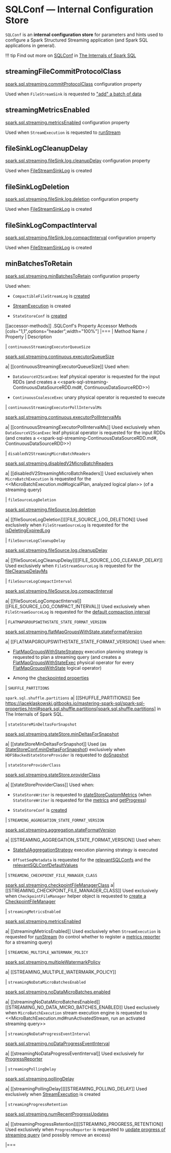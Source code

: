 # SQLConf &mdash; Internal Configuration Store

`SQLConf` is an **internal configuration store** for parameters and hints used to configure a Spark Structured Streaming application (and Spark SQL applications in general).

!!! tip
    Find out more on [SQLConf](https://jaceklaskowski.github.io/mastering-spark-sql-book/SQLConf/) in [The Internals of Spark SQL](https://jaceklaskowski.github.io/mastering-spark-sql-book)

## <span id="streamingFileCommitProtocolClass"><span id="STREAMING_FILE_COMMIT_PROTOCOL_CLASS"> streamingFileCommitProtocolClass

[spark.sql.streaming.commitProtocolClass](configuration-properties.md#spark.sql.streaming.commitProtocolClass) configuration property

Used when `FileStreamSink` is requested to ["add" a batch of data](datasources/file/FileStreamSink.md#addBatch)

## <span id="streamingMetricsEnabled"><span id="STREAMING_METRICS_ENABLED"> streamingMetricsEnabled

[spark.sql.streaming.metricsEnabled](configuration-properties.md#spark.sql.streaming.metricsEnabled) configuration property

Used when `StreamExecution` is requested to [runStream](StreamExecution.md#runStream)

## <span id="fileSinkLogCleanupDelay"><span id="FILE_SINK_LOG_CLEANUP_DELAY"> fileSinkLogCleanupDelay

[spark.sql.streaming.fileSink.log.cleanupDelay](configuration-properties.md#spark.sql.streaming.fileSink.log.cleanupDelay) configuration property

Used when [FileStreamSinkLog](datasources/file/FileStreamSinkLog.md#fileCleanupDelayMs) is created

## <span id="fileSinkLogDeletion"><span id="FILE_SINK_LOG_DELETION"> fileSinkLogDeletion

[spark.sql.streaming.fileSink.log.deletion](configuration-properties.md#spark.sql.streaming.fileSink.log.deletion) configuration property

Used when [FileStreamSinkLog](datasources/file/FileStreamSinkLog.md#isDeletingExpiredLog) is created

## <span id="fileSinkLogCompactInterval"><span id="FILE_SINK_LOG_COMPACT_INTERVAL"> fileSinkLogCompactInterval

[spark.sql.streaming.fileSink.log.compactInterval](configuration-properties.md#spark.sql.streaming.fileSink.log.compactInterval) configuration property

Used when [FileStreamSinkLog](datasources/file/FileStreamSinkLog.md#defaultCompactInterval) is created

## <span id="minBatchesToRetain"><span id="MIN_BATCHES_TO_RETAIN"> minBatchesToRetain

[spark.sql.streaming.minBatchesToRetain](configuration-properties.md#spark.sql.streaming.minBatchesToRetain) configuration property

Used when:

* `CompactibleFileStreamLog` is [created](datasources/file/CompactibleFileStreamLog.md#minBatchesToRetain)

* [StreamExecution](StreamExecution.md#minLogEntriesToMaintain) is created

* `StateStoreConf` is [created](StateStoreConf.md#minVersionsToRetain)

[[accessor-methods]]
.SQLConf's Property Accessor Methods
[cols="1,1",options="header",width="100%"]
|===
| Method Name / Property
| Description

| `continuousStreamingExecutorQueueSize`

[spark.sql.streaming.continuous.executorQueueSize](configuration-properties.md#spark.sql.streaming.continuous.executorQueueSize)

a| [[continuousStreamingExecutorQueueSize]] Used when:

* `DataSourceV2ScanExec` leaf physical operator is requested for the input RDDs (and creates a <<spark-sql-streaming-ContinuousDataSourceRDD.md#, ContinuousDataSourceRDD>>)

* `ContinuousCoalesceExec` unary physical operator is requested to execute

| `continuousStreamingExecutorPollIntervalMs`

[spark.sql.streaming.continuous.executorPollIntervalMs](configuration-properties.md#spark.sql.streaming.continuous.executorPollIntervalMs)

a| [[continuousStreamingExecutorPollIntervalMs]] Used exclusively when `DataSourceV2ScanExec` leaf physical operator is requested for the input RDDs (and creates a <<spark-sql-streaming-ContinuousDataSourceRDD.md#, ContinuousDataSourceRDD>>)

| `disabledV2StreamingMicroBatchReaders`

[spark.sql.streaming.disabledV2MicroBatchReaders](configuration-properties.md#spark.sql.streaming.disabledV2MicroBatchReaders)

a| [[disabledV2StreamingMicroBatchReaders]] Used exclusively when `MicroBatchExecution` is requested for the <<MicroBatchExecution.md#logicalPlan, analyzed logical plan>> (of a streaming query)

| `fileSourceLogDeletion`

[spark.sql.streaming.fileSource.log.deletion](configuration-properties.md#spark.sql.streaming.fileSource.log.deletion)

a| [[fileSourceLogDeletion]][[FILE_SOURCE_LOG_DELETION]] Used exclusively when `FileStreamSourceLog` is requested for the [isDeletingExpiredLog](datasources/file/FileStreamSourceLog.md#isDeletingExpiredLog)

| `fileSourceLogCleanupDelay`

[spark.sql.streaming.fileSource.log.cleanupDelay](configuration-properties.md#spark.sql.streaming.fileSource.log.cleanupDelay)

a| [[fileSourceLogCleanupDelay]][[FILE_SOURCE_LOG_CLEANUP_DELAY]] Used exclusively when `FileStreamSourceLog` is requested for the [fileCleanupDelayMs](datasources/file/FileStreamSourceLog.md#fileCleanupDelayMs)

| `fileSourceLogCompactInterval`

[spark.sql.streaming.fileSource.log.compactInterval](configuration-properties.md#spark.sql.streaming.fileSource.log.compactInterval)

a| [[fileSourceLogCompactInterval]][[FILE_SOURCE_LOG_COMPACT_INTERVAL]] Used exclusively when `FileStreamSourceLog` is requested for the [default compaction interval](datasources/file/FileStreamSourceLog.md#defaultCompactInterval)

| `FLATMAPGROUPSWITHSTATE_STATE_FORMAT_VERSION`

[spark.sql.streaming.flatMapGroupsWithState.stateFormatVersion](configuration-properties.md#spark.sql.streaming.flatMapGroupsWithState.stateFormatVersion)

a| [[FLATMAPGROUPSWITHSTATE_STATE_FORMAT_VERSION]] Used when:

* [FlatMapGroupsWithStateStrategy](FlatMapGroupsWithStateStrategy.md) execution planning strategy is requested to plan a streaming query (and creates a [FlatMapGroupsWithStateExec](physical-operators/FlatMapGroupsWithStateExec.md) physical operator for every [FlatMapGroupsWithState](logical-operators/FlatMapGroupsWithState.md) logical operator)

* Among the [checkpointed properties](OffsetSeqMetadata.md#relevantSQLConfs)

| `SHUFFLE_PARTITIONS`

`spark.sql.shuffle.partitions`
a| [[SHUFFLE_PARTITIONS]] See https://jaceklaskowski.gitbooks.io/mastering-spark-sql/spark-sql-properties.html#spark.sql.shuffle.partitions[spark.sql.shuffle.partitions] in The Internals of Spark SQL.

| `stateStoreMinDeltasForSnapshot`

[spark.sql.streaming.stateStore.minDeltasForSnapshot](configuration-properties.md#spark.sql.streaming.stateStore.minDeltasForSnapshot)

a| [[stateStoreMinDeltasForSnapshot]] Used (as [StateStoreConf.minDeltasForSnapshot](StateStoreConf.md#minDeltasForSnapshot)) exclusively when `HDFSBackedStateStoreProvider` is requested to [doSnapshot](HDFSBackedStateStoreProvider.md#doSnapshot)

| `stateStoreProviderClass`

[spark.sql.streaming.stateStore.providerClass](configuration-properties.md#spark.sql.streaming.stateStore.providerClass)

a| [[stateStoreProviderClass]] Used when:

* `StateStoreWriter` is requested to [stateStoreCustomMetrics](physical-operators/StateStoreWriter.md#stateStoreCustomMetrics) (when `StateStoreWriter` is requested for the [metrics](physical-operators/StateStoreWriter.md#metrics) and [getProgress](physical-operators/StateStoreWriter.md#getProgress))

* `StateStoreConf` is [created](StateStoreConf.md#providerClass)

| `STREAMING_AGGREGATION_STATE_FORMAT_VERSION`

[spark.sql.streaming.aggregation.stateFormatVersion](configuration-properties.md#spark.sql.streaming.aggregation.stateFormatVersion)

a| [[STREAMING_AGGREGATION_STATE_FORMAT_VERSION]] Used when:

* [StatefulAggregationStrategy](StatefulAggregationStrategy.md) execution planning strategy is executed

* `OffsetSeqMetadata` is requested for the [relevantSQLConfs](OffsetSeqMetadata.md#relevantSQLConfs) and the [relevantSQLConfDefaultValues](OffsetSeqMetadata.md#relevantSQLConfDefaultValues)

| `STREAMING_CHECKPOINT_FILE_MANAGER_CLASS`

[spark.sql.streaming.checkpointFileManagerClass](configuration-properties.md#spark.sql.streaming.checkpointFileManagerClass)
a| [[STREAMING_CHECKPOINT_FILE_MANAGER_CLASS]] Used exclusively when `CheckpointFileManager` helper object is requested to [create a CheckpointFileManager](CheckpointFileManager.md#create)

| `streamingMetricsEnabled`

[spark.sql.streaming.metricsEnabled](configuration-properties.md#spark.sql.streaming.metricsEnabled)

a| [[streamingMetricsEnabled]] Used exclusively when `StreamExecution` is requested for [runStream](StreamExecution.md#runStream) (to control whether to register a [metrics reporter](StreamExecution.md#streamMetrics) for a streaming query)

| `STREAMING_MULTIPLE_WATERMARK_POLICY`

[spark.sql.streaming.multipleWatermarkPolicy](configuration-properties.md#spark.sql.streaming.multipleWatermarkPolicy)

a| [[STREAMING_MULTIPLE_WATERMARK_POLICY]]

| `streamingNoDataMicroBatchesEnabled`

[spark.sql.streaming.noDataMicroBatches.enabled](configuration-properties.md#spark.sql.streaming.noDataMicroBatches.enabled)

a| [[streamingNoDataMicroBatchesEnabled]][[STREAMING_NO_DATA_MICRO_BATCHES_ENABLED]] Used exclusively when `MicroBatchExecution` stream execution engine is requested to <<MicroBatchExecution.md#runActivatedStream, run an activated streaming query>>

| `streamingNoDataProgressEventInterval`

[spark.sql.streaming.noDataProgressEventInterval](configuration-properties.md#spark.sql.streaming.noDataProgressEventInterval)

a| [[streamingNoDataProgressEventInterval]] Used exclusively for [ProgressReporter](monitoring/ProgressReporter.md#noDataProgressEventInterval)

| `streamingPollingDelay`

[spark.sql.streaming.pollingDelay](configuration-properties.md#spark.sql.streaming.pollingDelay)

a| [[streamingPollingDelay]][[STREAMING_POLLING_DELAY]] Used exclusively when [StreamExecution](StreamExecution.md) is created

| `streamingProgressRetention`

[spark.sql.streaming.numRecentProgressUpdates](configuration-properties.md#spark.sql.streaming.numRecentProgressUpdates)

a| [[streamingProgressRetention]][[STREAMING_PROGRESS_RETENTION]] Used exclusively when `ProgressReporter` is requested to [update progress of streaming query](monitoring/ProgressReporter.md#updateProgress) (and possibly remove an excess)

|===
